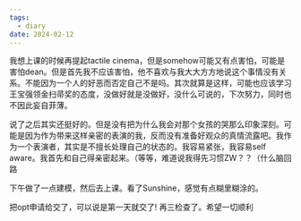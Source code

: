 ```yaml
---
tags:
  - diary
date: 2024-02-12
---
```

我想上课的时候再提起tactile cinema，但是somehow可能又有点害怕，可能是害怕dean。但是首先我不应该害怕，他不喜欢与我大大方方地说这个事情没有关系。不能因为一个人的好恶而否定自己不是吗。其次就算是这样，可能也应该学习王宝强领金扫帚奖的态度，没做好就是没做好，没什么可说的，下次努力，同时也不因此妄自菲薄。

说了之后其实还挺好的。但是没有把为什么我会对那个女孩的哭那么印象深刻。可能是因为作为带来这样亲密的表演的我，反而没有准备好观众的真情流露吧。我作为一个表演者，其实是不擅长处理自己的状态的。我容易紧张，我容易self aware。我首先和自己得亲密起来。（等等，难道说我得先习惯ZW？？（什么脑回路

下午做了一点建模，然后去上课。看了Sunshine，感觉有点糊里糊涂的。

把opt申请给交了，可以说是第一天就交了! 再三检查了。希望一切顺利



